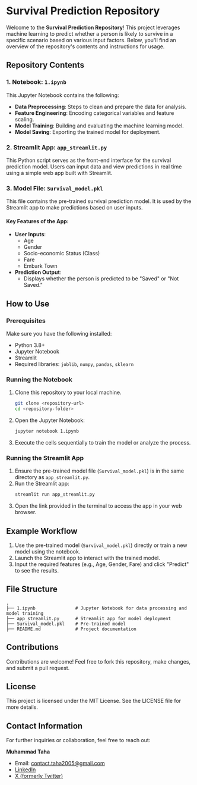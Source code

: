 # Survival Prediction Repository

Welcome to the **Survival Prediction Repository**! This project leverages machine learning to predict whether a person is likely to survive in a specific scenario based on various input factors. Below, you'll find an overview of the repository's contents and instructions for usage.

## Repository Contents

### 1. Notebook: `1.ipynb`
This Jupyter Notebook contains the following:
- **Data Preprocessing**: Steps to clean and prepare the data for analysis.
- **Feature Engineering**: Encoding categorical variables and feature scaling.
- **Model Training**: Building and evaluating the machine learning model.
- **Model Saving**: Exporting the trained model for deployment.

### 2. Streamlit App: `app_streamlit.py`
This Python script serves as the front-end interface for the survival prediction model. Users can input data and view predictions in real time using a simple web app built with Streamlit.

### 3. Model File: `Survival_model.pkl`
This file contains the pre-trained survival prediction model. It is used by the Streamlit app to make predictions based on user inputs.

#### Key Features of the App:
- **User Inputs**:
  - Age
  - Gender
  - Socio-economic Status (Class)
  - Fare
  - Embark Town
- **Prediction Output**:
  - Displays whether the person is predicted to be "Saved" or "Not Saved."

## How to Use

### Prerequisites
Make sure you have the following installed:
- Python 3.8+
- Jupyter Notebook
- Streamlit
- Required libraries: `joblib`, `numpy`, `pandas`, `sklearn`

### Running the Notebook
1. Clone this repository to your local machine.
   ```bash
   git clone <repository-url>
   cd <repository-folder>
   ```
2. Open the Jupyter Notebook:
   ```bash
   jupyter notebook 1.ipynb
   ```
3. Execute the cells sequentially to train the model or analyze the process.

### Running the Streamlit App
1. Ensure the pre-trained model file (`Survival_model.pkl`) is in the same directory as `app_streamlit.py`.
2. Run the Streamlit app:
   ```bash
   streamlit run app_streamlit.py
   ```
3. Open the link provided in the terminal to access the app in your web browser.

## Example Workflow
1. Use the pre-trained model (`Survival_model.pkl`) directly or train a new model using the notebook.
2. Launch the Streamlit app to interact with the trained model.
3. Input the required features (e.g., Age, Gender, Fare) and click "Predict" to see the results.

## File Structure
```
.
├── 1.ipynb               # Jupyter Notebook for data processing and model training
├── app_streamlit.py      # Streamlit app for model deployment
├── Survival_model.pkl    # Pre-trained model
├── README.md             # Project documentation
```

## Contributions
Contributions are welcome! Feel free to fork this repository, make changes, and submit a pull request.

## License
This project is licensed under the MIT License. See the LICENSE file for more details.

## Contact Information
For further inquiries or collaboration, feel free to reach out:

**Muhammad Taha**  
- Email: [contact.taha2005@gmail.com](mailto:contact.taha2005@gmail.com)
- [LinkedIn](https://www.linkedin.com/in/muhammad-taha-b88807248/)  
- [X (formerly Twitter)](https://x.com/M_Taha093589350)  
